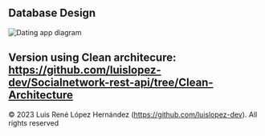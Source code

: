 ## Database Design
![Dating app diagram](https://user-images.githubusercontent.com/48783255/221913217-56406dcc-74c7-4628-9c82-2f56b7fb4d92.png)

## Version using Clean architecure: https://github.com/luislopez-dev/Socialnetwork-rest-api/tree/Clean-Architecture

© 2023 Luis René López Hernández (https://github.com/luislopez-dev). All rights reserved
